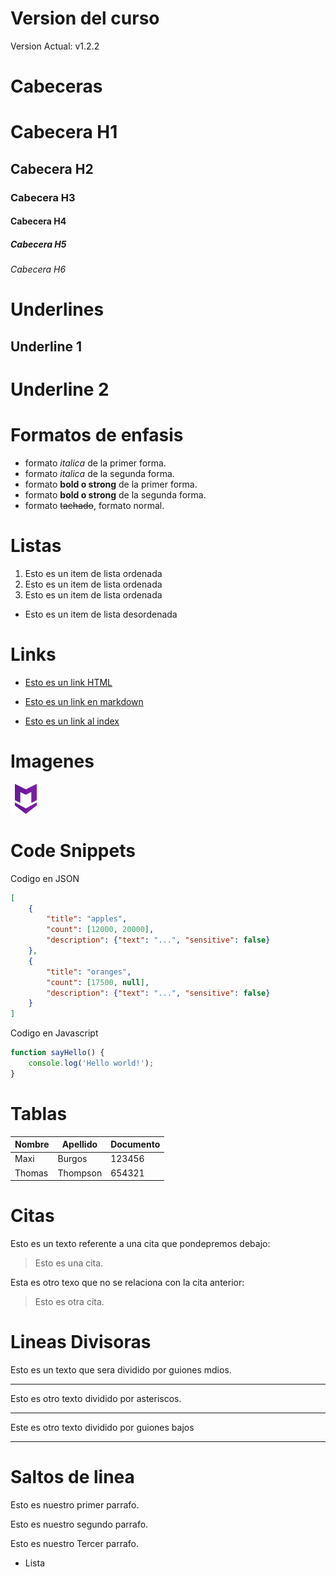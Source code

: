 # Version del curso
Version Actual: v1.2.2
# Cabeceras
# Cabecera H1
## Cabecera H2
### Cabecera H3
#### Cabecera H4
##### Cabecera H5
###### Cabecera H6

# Underlines
Underline 1
-----------

Underline 2
===========

# Formatos de enfasis
- formato *italica* de la primer forma.
- formato _italica_ de la segunda forma.
- formato **bold o strong** de la primer forma.
- formato __bold o strong__ de la segunda forma.
- formato ~~tachado~~, formato normal.

# Listas

1. Esto es un item de lista ordenada
2. Esto es un item de lista ordenada
3. Esto es un item de lista ordenada

- Esto es un item de lista desordenada

# Links

- <a href="http://google.com"> Esto es un link HTML </a>

- [Esto es un link en markdown](http://google.com)
- [Esto es un link al index](index.html)

# Imagenes
![Logo Github](https://github.com/adam-p/markdown-here/raw/master/src/common/images/icon48.png)

# Code Snippets
Codigo en JSON
```JSON
[
    {
        "title": "apples",
        "count": [12000, 20000],
        "description": {"text": "...", "sensitive": false}
    },
    {
        "title": "oranges",
        "count": [17500, null],
        "description": {"text": "...", "sensitive": false}
    }
]
```
Codigo en Javascript
```Javascript
function sayHello() {
    console.log('Hello world!');
}
```

# Tablas
| Nombre | Apellido | Documento |
| ------ | -------- | --------- |
| Maxi   | Burgos   | 123456    |
| Thomas | Thompson | 654321    |

# Citas
 Esto es un texto referente a una cita que pondepremos debajo:
 > Esto es una cita.

 Esta es otro texo que no se relaciona con la cita anterior:
 > Esto es otra cita.

 # Lineas Divisoras
 Esto es un texto que sera dividido por guiones mdios.

 ---
 Esto es otro texto dividido por asteriscos.

 ***

 Este es otro texto dividido por guiones bajos
 
 ___

 # Saltos de linea
 Esto es nuestro primer parrafo.

 Esto es nuestro segundo parrafo.

 Esto es nuestro Tercer parrafo.
 - Lista
